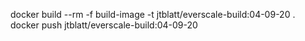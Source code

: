 
docker build --rm -f build-image -t jtblatt/everscale-build:04-09-20 .
docker push jtblatt/everscale-build:04-09-20

